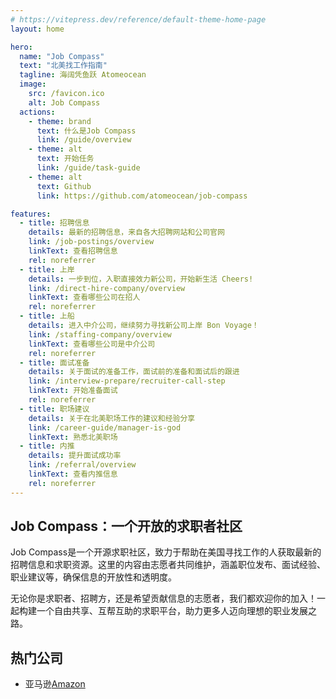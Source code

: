 ```yaml
---
# https://vitepress.dev/reference/default-theme-home-page
layout: home

hero:
  name: "Job Compass"
  text: "北美找工作指南"
  tagline: 海阔凭鱼跃 Atomeocean
  image:
    src: /favicon.ico
    alt: Job Compass
  actions:
    - theme: brand
      text: 什么是Job Compass
      link: /guide/overview
    - theme: alt
      text: 开始任务
      link: /guide/task-guide
    - theme: alt
      text: Github
      link: https://github.com/atomeocean/job-compass

features:
  - title: 招聘信息
    details: 最新的招聘信息，来自各大招聘网站和公司官网
    link: /job-postings/overview
    linkText: 查看招聘信息
    rel: noreferrer
  - title: 上岸
    details: 一步到位，入职直接效力新公司，开始新生活 Cheers!
    link: /direct-hire-company/overview
    linkText: 查看哪些公司在招人
    rel: noreferrer
  - title: 上船
    details: 进入中介公司，继续努力寻找新公司上岸 Bon Voyage！
    link: /staffing-company/overview
    linkText: 查看哪些公司是中介公司
    rel: noreferrer
  - title: 面试准备
    details: 关于面试的准备工作，面试前的准备和面试后的跟进
    link: /interview-prepare/recruiter-call-step
    linkText: 开始准备面试
    rel: noreferrer
  - title: 职场建议
    details: 关于在北美职场工作的建议和经验分享
    link: /career-guide/manager-is-god
    linkText: 熟悉北美职场
  - title: 内推
    details: 提升面试成功率
    link: /referral/overview
    linkText: 查看内推信息
    rel: noreferrer
---
```


## Job Compass：一个开放的求职者社区

Job Compass是一个开源求职社区，致力于帮助在美国寻找工作的人获取最新的招聘信息和求职资源。这里的内容由志愿者共同维护，涵盖职位发布、面试经验、职业建议等，确保信息的开放性和透明度。

无论你是求职者、招聘方，还是希望贡献信息的志愿者，我们都欢迎你的加入！一起构建一个自由共享、互帮互助的求职平台，助力更多人迈向理想的职业发展之路。 


## 热门公司

- 亚马逊[Amazon](/direct-hire-company/washington/seattle/amazon.md)
